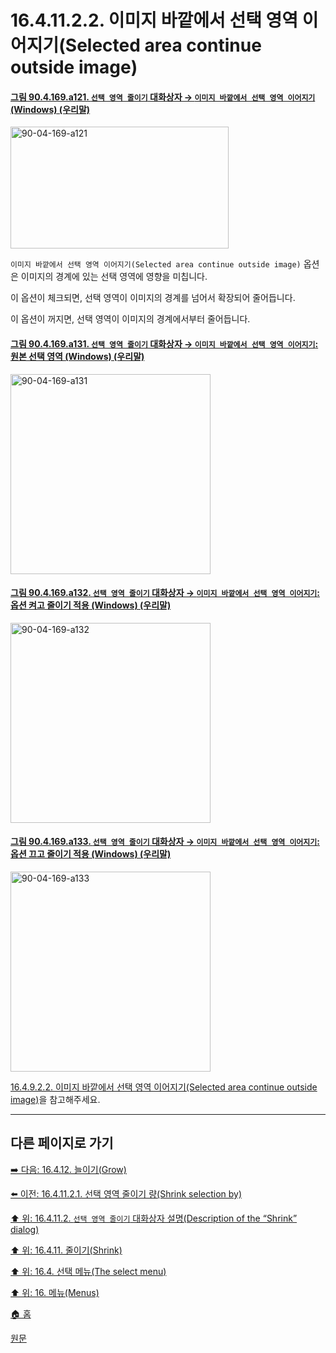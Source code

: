 # 16.4.11.2.2. 이미지 바깥에서 선택 영역 이어지기(Selected area continue outside image)

<a id="90-04-169-a121"></a>

#### [그림 90.4.169.a121. `선택 영역 줄이기` 대화상자 → `이미지 바깥에서 선택 영역 이어지기` (Windows) (우리말)](./90-04-0169-shrink_selection.md#90-04-169-a121)
<img width="349" height="195" alt="90-04-169-a121" src="https://github.com/user-attachments/assets/aa201b03-264b-4a38-96dd-3bb417827c0f" />

`이미지 바깥에서 선택 영역 이어지기(Selected area continue outside image)` 옵션은 이미지의 경계에 있는 선택 영역에 영향을 미칩니다.

이 옵션이 체크되면, 선택 영역이 이미지의 경계를 넘어서 확장되어 줄어듭니다.

이 옵션이 꺼지면, 선택 영역이 이미지의 경계에서부터 줄어듭니다.

<a id="90-04-169-a131"></a>

#### [그림 90.4.169.a131. `선택 영역 줄이기` 대화상자 → `이미지 바깥에서 선택 영역 이어지기`: 원본 선택 영역 (Windows) (우리말)](./90-04-0169-shrink_selection.md#90-04-169-a131)
<img width="320" height="320" alt="90-04-169-a131" src="https://github.com/user-attachments/assets/00f52c5d-e9fc-49f2-abc6-568f20cebca6" />

<a id="90-04-169-a132"></a>

#### [그림 90.4.169.a132. `선택 영역 줄이기` 대화상자 → `이미지 바깥에서 선택 영역 이어지기`: 옵션 켜고 줄이기 적용 (Windows) (우리말)](./90-04-0169-shrink_selection.md#90-04-169-a132)
<img width="320" height="320" alt="90-04-169-a132" src="https://github.com/user-attachments/assets/871449e4-7606-46ce-ae92-b8c9df8d126b" />

<a id="90-04-169-a133"></a>

#### [그림 90.4.169.a133. `선택 영역 줄이기` 대화상자 → `이미지 바깥에서 선택 영역 이어지기`: 옵션 끄고 줄이기 적용 (Windows) (우리말)](./90-04-0169-shrink_selection.md#90-04-169-a133)
<img width="320" height="320" alt="90-04-169-a133" src="https://github.com/user-attachments/assets/36370a63-8c41-4fa2-af61-84d62342c25c" />

[16.4.9.2.2. 이미지 바깥에서 선택 영역 이어지기(Selected area continue outside image)](./16-04-09-02-02-selected_area_continue_outside_image.md)을 참고해주세요.

***

## 다른 페이지로 가기

[➡️ 다음: 16.4.12. 늘이기(Grow)](./16-04-12-00-grow.md)

[⬅️ 이전: 16.4.11.2.1. 선택 영역 줄이기 량(Shrink selection by)](./16-04-11-02-01-shrink_selection_by.md)

[⬆️ 위: 16.4.11.2. `선택 영역 줄이기` 대화상자 설명(Description of the “Shrink” dialog)](./16-04-11-02-00-description_of_the_shrink_dialog.md)

[⬆️ 위: 16.4.11. 줄이기(Shrink)](./16-04-11-00-shrink.md)

[⬆️ 위: 16.4. 선택 메뉴(The select menu)](./16-04-00-the-select-menu.md)

[⬆️ 위: 16. 메뉴(Menus)](./16-00-menus.md)

[🏠 홈](./00-home.md)

[원문](https://docs.gimp.org/2.10/ko/gimp-selection-shrink.html#idm24925)